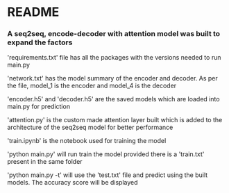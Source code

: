 # README

### A seq2seq, encode-decoder with attention model was built to expand the factors

'requirements.txt' file has all the packages with the versions needed to run main.py

'network.txt' has the model summary of the encoder and decoder.
As per the file, model_1 is the encoder and model_4 is the decoder

'encoder.h5' and 'decoder.h5' are the saved models which are loaded into main.py for prediction

'attention.py' is the custom made attention layer built which is added to the architecture of the seq2seq model for better performance

'train.ipynb' is the notebook used for training the model

'python main.py' will run train the model provided there is a 'train.txt' present in the same folder

'python main.py -t' will use the 'test.txt' file and predict using the built models. The accuracy score will be displayed

